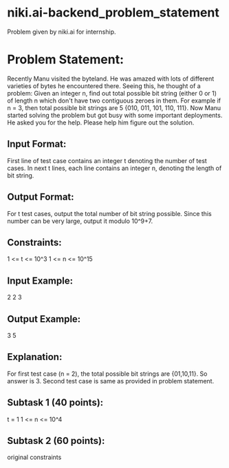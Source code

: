 # niki.ai-backend_problem_statement
Problem given by niki.ai for internship.

# Problem Statement:
Recently Manu visited the byteland. He was amazed with lots of different varieties of bytes he encountered there. Seeing this, he thought of a problem: Given an integer n, find out total possible bit string (either 0 or 1) of length n which don't have two contiguous zeroes in them.
For example if n = 3, then total possible bit strings are 5 {010, 011, 101, 110, 111}. Now Manu started solving the problem but got busy with some important deployments. He asked you for the help. Please help
him figure out the solution.

## Input Format:
First line of test case contains an integer t denoting the number of test cases. In next t lines, each line contains an integer n, denoting the length of bit string.

## Output Format:
For t test cases, output the total number of bit string possible. Since this number can be very large,
output it modulo 10^9+7.

## Constraints:
1 <= t <= 10^3
1 <= n <= 10^15

## Input Example:
2
2
3

## Output Example:
3
5

## Explanation:
For first test case (n = 2), the total possible bit strings are {01,10,11}. So answer is 3.
Second test case is same as provided in problem statement.


## Subtask 1 (40 points):
t = 1
1 <= n <= 10^4

## Subtask 2 (60 points):
original constraints
